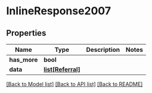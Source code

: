 # InlineResponse2007

## Properties
Name | Type | Description | Notes
------------ | ------------- | ------------- | -------------
**has_more** | **bool** |  | 
**data** | [**list[Referral]**](Referral.md) |  | 

[[Back to Model list]](../README.md#documentation-for-models) [[Back to API list]](../README.md#documentation-for-api-endpoints) [[Back to README]](../README.md)


